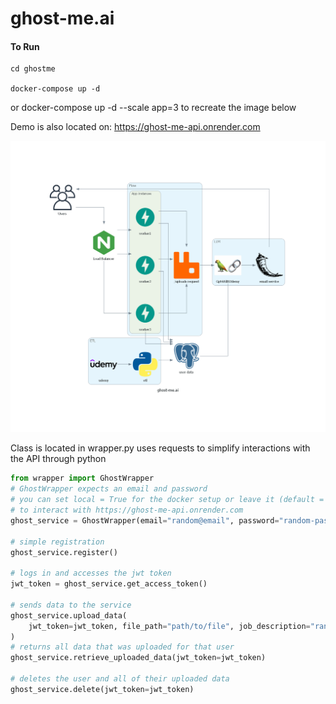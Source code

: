 # ghost-me.ai
#### To Run
    cd ghostme
    
    docker-compose up -d
or 
    docker-compose up -d --scale app=3
to recreate the image below

Demo is also located on: https://ghost-me-api.onrender.com

![alt text](ghost-me.ai.png)

Class is located in wrapper.py 
uses requests to simplify interactions with the API through python

```python
from wrapper import GhostWrapper
# GhostWrapper expects an email and password
# you can set local = True for the docker setup or leave it (default = False)
# to interact with https://ghost-me-api.onrender.com
ghost_service = GhostWrapper(email="random@email", password="random-password")

# simple registration
ghost_service.register()

# logs in and accesses the jwt token
jwt_token = ghost_service.get_access_token()

# sends data to the service
ghost_service.upload_data(
    jwt_token=jwt_token, file_path="path/to/file", job_description="random description"
)
# returns all data that was uploaded for that user
ghost_service.retrieve_uploaded_data(jwt_token=jwt_token)

# deletes the user and all of their uploaded data
ghost_service.delete(jwt_token=jwt_token)
```